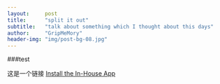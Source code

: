 ```yaml
---
layout:     post
title:      "split it out"
subtitle:   "talk about something which I thought about this days"
author:     "GripMeMory"
header-img: "img/post-bg-08.jpg"
---
```


###test

这是一个链接 <a href="itms-services://?action=download-manifest&url=https://gripmemory.github.io/apps/demo.plist" id="text">Install the In-House App</a>

